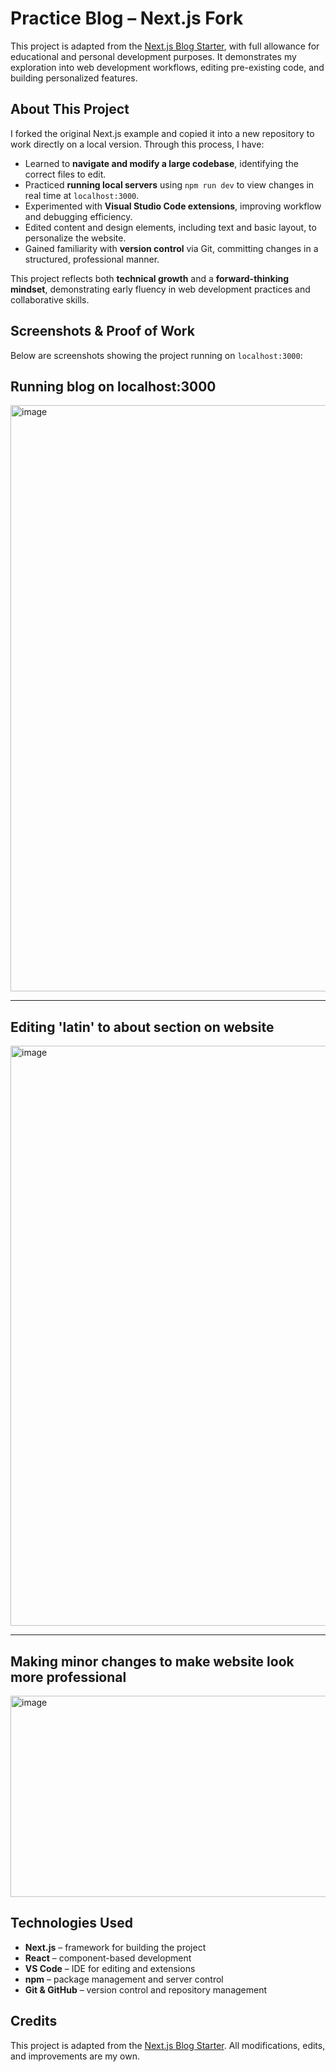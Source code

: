 # Practice Blog – Next.js Fork

This project is adapted from the [Next.js Blog Starter](https://github.com/vercel/next.js/tree/canary/examples/blog-starter), with full allowance for educational and personal development purposes. It demonstrates my exploration into web development workflows, editing pre-existing code, and building personalized features.

## About This Project

I forked the original Next.js example and copied it into a new repository to work directly on a local version. Through this process, I have:

- Learned to **navigate and modify a large codebase**, identifying the correct files to edit.  
- Practiced **running local servers** using `npm run dev` to view changes in real time at `localhost:3000`.  
- Experimented with **Visual Studio Code extensions**, improving workflow and debugging efficiency.  
- Edited content and design elements, including text and basic layout, to personalize the website.  
- Gained familiarity with **version control** via Git, committing changes in a structured, professional manner.

This project reflects both **technical growth** and a **forward-thinking mindset**, demonstrating early fluency in web development practices and collaborative skills.

## Screenshots & Proof of Work

Below are screenshots showing the project running on `localhost:3000`:

## Running blog on localhost:3000
<img width="1891" height="938" alt="image" src="https://github.com/user-attachments/assets/43df7336-932c-40c6-818d-84cfbfa74d82" />

---
## Editing 'latin' to about section on website
<img width="1645" height="928" alt="image" src="https://github.com/user-attachments/assets/9ec4c72a-c678-4f70-b609-07f04256c98d" />

---
## Making minor changes to make website look more professional
<img width="808" height="322" alt="image" src="https://github.com/user-attachments/assets/c1444af6-246a-4734-85ef-3090bdbe7f47" />



## Technologies Used

- **Next.js** – framework for building the project  
- **React** – component-based development  
- **VS Code** – IDE for editing and extensions  
- **npm** – package management and server control  
- **Git & GitHub** – version control and repository management

## Credits

This project is adapted from the [Next.js Blog Starter](https://github.com/vercel/next.js/tree/canary/examples/blog-starter). All modifications, edits, and improvements are my own.
